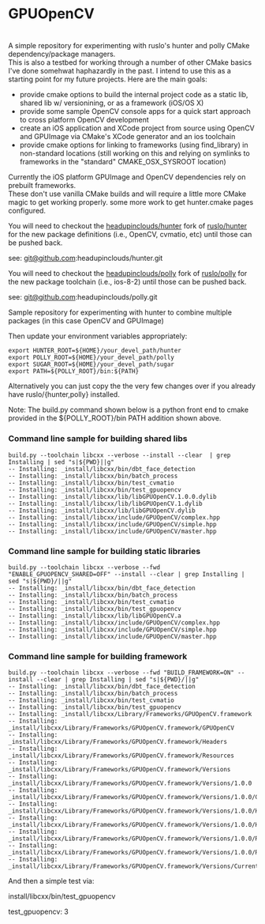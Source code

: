 #
# GPUOpenCV
#

A simple repository for experimenting with ruslo's hunter and polly CMake dependency/package managers.  
This is also a testbed for working through a number of other CMake basics I've done somehwat haphazardly in the past.
I intend to use this as a starting point for my future projects.  Here are the main goals:

* provide cmake options to build the internal project code as a static lib, shared lib w/ versionining, or as a framework (iOS/OS X)
* provide some sample OpenCV console apps for a quick start approach to cross platform OpenCV development
* create an iOS application and XCode project from source using OpenCV and GPUImage via CMake's XCode generator and an ios toolchain
* provide cmake options for linking to frameworks (using find_library) in non-standard locations
 (still working on this and relying on symlinks to frameworks in the "standard" CMAKE_OSX_SYSROOT location)

Currently the iOS platform GPUImage and OpenCV dependencies rely on prebuilt frameworks.  
These don't use vanilla CMake builds and will require a little more CMake magic to get 
working properly.  some more work to get hunter.cmake pages configured.

You will need to checkout the [headupinclouds/hunter](https://github.com/headupinclouds/hunter) fork of
[ruslo/hunter](https://github.com/ruslo/hunter) for the new package definitions (i.e., OpenCV, cvmatio, etc) 
until those can be pushed back.

see: git@github.com:headupinclouds/hunter.git

You will need to checkout the [headupinclouds/polly](https://github.com/headupinclouds/polly) fork of
[ruslo/polly](https://github.com/ruslo/polly) for the new package toolchain (i.e., ios-8-2)
until those can be pushed back.

see: git@github.com:headupinclouds/polly.git

Sample repository for experimenting with hunter to combine multiple packages (in this case OpenCV and GPUImage)

Then update your environment variables appropriately:
```
export HUNTER_ROOT=${HOME}/your_devel_path/hunter
export POLLY_ROOT=${HOME}/your_devel_path/polly
export SUGAR_ROOT=${HOME}/your_devel_path/sugar
export PATH=${POLLY_ROOT}/bin:${PATH}
```

Alternatively you can just copy the the very few changes over if you already have ruslo/{hunter,polly} installed.

Note: The build.py command shown below is a python front end to cmake provided in the ${POLLY_ROOT}/bin PATH addition shown above. 

### Command line sample for building shared libs ###
```
build.py --toolchain libcxx --verbose --install --clear  | grep Installing | sed "s|${PWD}||g"
-- Installing: _install/libcxx/bin/dbt_face_detection
-- Installing: _install/libcxx/bin/batch_process
-- Installing: _install/libcxx/bin/test_cvmatio
-- Installing: _install/libcxx/bin/test_gpuopencv
-- Installing: _install/libcxx/lib/libGPUOpenCV.1.0.0.dylib
-- Installing: _install/libcxx/lib/libGPUOpenCV.1.dylib
-- Installing: _install/libcxx/lib/libGPUOpenCV.dylib
-- Installing: _install/libcxx/include/GPUOpenCV/complex.hpp
-- Installing: _install/libcxx/include/GPUOpenCV/simple.hpp
-- Installing: _install/libcxx/include/GPUOpenCV/master.hpp
```

### Command line sample for building static libraries ###
```
build.py --toolchain libcxx --verbose --fwd "ENABLE_GPUOPENCV_SHARED=OFF" --install --clear | grep Installing | sed "s|${PWD}/||g"
-- Installing: _install/libcxx/bin/dbt_face_detection
-- Installing: _install/libcxx/bin/batch_process
-- Installing: _install/libcxx/bin/test_cvmatio
-- Installing: _install/libcxx/bin/test_gpuopencv
-- Installing: _install/libcxx/lib/libGPUOpenCV.a
-- Installing: _install/libcxx/include/GPUOpenCV/complex.hpp
-- Installing: _install/libcxx/include/GPUOpenCV/simple.hpp
-- Installing: _install/libcxx/include/GPUOpenCV/master.hpp
```

### Command line sample for building framework ###
```
build.py --toolchain libcxx --verbose --fwd "BUILD_FRAMEWORK=ON" --install --clear | grep Installing | sed "s|${PWD}/||g"
-- Installing: _install/libcxx/bin/dbt_face_detection
-- Installing: _install/libcxx/bin/batch_process
-- Installing: _install/libcxx/bin/test_cvmatio
-- Installing: _install/libcxx/bin/test_gpuopencv
-- Installing: _install/libcxx/Library/Frameworks/GPUOpenCV.framework
-- Installing: _install/libcxx/Library/Frameworks/GPUOpenCV.framework/GPUOpenCV
-- Installing: _install/libcxx/Library/Frameworks/GPUOpenCV.framework/Headers
-- Installing: _install/libcxx/Library/Frameworks/GPUOpenCV.framework/Resources
-- Installing: _install/libcxx/Library/Frameworks/GPUOpenCV.framework/Versions
-- Installing: _install/libcxx/Library/Frameworks/GPUOpenCV.framework/Versions/1.0.0
-- Installing: _install/libcxx/Library/Frameworks/GPUOpenCV.framework/Versions/1.0.0/GPUOpenCV
-- Installing: _install/libcxx/Library/Frameworks/GPUOpenCV.framework/Versions/1.0.0/Headers
-- Installing: _install/libcxx/Library/Frameworks/GPUOpenCV.framework/Versions/1.0.0/Headers/master.hpp
-- Installing: _install/libcxx/Library/Frameworks/GPUOpenCV.framework/Versions/1.0.0/Resources
-- Installing: _install/libcxx/Library/Frameworks/GPUOpenCV.framework/Versions/1.0.0/Resources/Info.plist
-- Installing: _install/libcxx/Library/Frameworks/GPUOpenCV.framework/Versions/Current
```

And then a simple test via:

install/libcxx/bin/test_gpuopencv 

test_gpuopencv: 3

